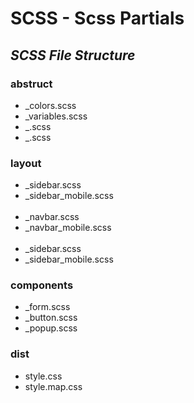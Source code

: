 # SCSS - Scss Partials 

## *SCSS File Structure*

### abstruct
- _colors.scss
- _variables.scss
- _.scss
- _.scss

### layout
- _sidebar.scss
- _sidebar_mobile.scss
<br><br>
- _navbar.scss
- _navbar_mobile.scss
<br><br>
- _sidebar.scss
- _sidebar_mobile.scss

### components
- _form.scss
- _button.scss
- _popup.scss

### dist
- style.css
- style.map.css
